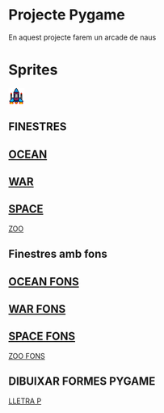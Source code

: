 # Projecte Pygame

En aquest projecte farem un arcade de naus

# Sprites

![Nau protagonista](nauprincipal.png)

## FINESTRES
[OCEAN](Ocean.py)
-
[WAR](War.py)
-
[SPACE](Space.py)
-
[ZOO](Zoo.py)

## Finestres amb fons

[OCEAN FONS](Oceanfons.py)
-
[WAR FONS](Warfons.py)
-
[SPACE FONS](Spacefons.py)
-
[ZOO FONS](Zoofons.py)


## DIBUIXAR FORMES PYGAME

[LLETRA P](lletra.py)
